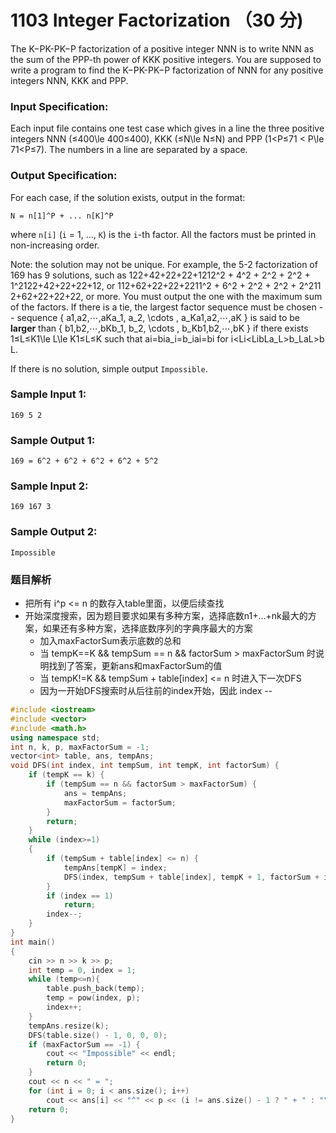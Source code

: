 # 1103 Integer Factorization （30 分)

The K−PK-PK−P factorization of a positive integer NNN is to write NNN as the sum of the PPP-th power of KKK positive integers. You are supposed to write a program to find the K−PK-PK−P factorization of NNN for any positive integers NNN, KKK and PPP.

### Input Specification:

Each input file contains one test case which gives in a line the three positive integers NNN (≤400\\le 400≤400), KKK (≤N\\le N≤N) and PPP (1<P≤71 < P\\le 71<P≤7). The numbers in a line are separated by a space.

### Output Specification:

For each case, if the solution exists, output in the format:

    N = n[1]^P + ... n[K]^P
    

where `n[i]` (`i` = 1, ..., `K`) is the `i`-th factor. All the factors must be printed in non-increasing order.

Note: the solution may not be unique. For example, the 5-2 factorization of 169 has 9 solutions, such as 122+42+22+22+1212^2 + 4^2 + 2^2 + 2^2 + 1^212​2​​+4​2​​+2​2​​+2​2​​+1​2​​, or 112+62+22+22+2211^2 + 6^2 + 2^2 + 2^2 + 2^211​2​​+6​2​​+2​2​​+2​2​​+2​2​​, or more. You must output the one with the maximum sum of the factors. If there is a tie, the largest factor sequence must be chosen -- sequence { a1,a2,⋯,aKa\_1, a\_2, \\cdots , a_Ka​1​​,a​2​​,⋯,a​K​​ } is said to be **larger** than { b1,b2,⋯,bKb\_1, b\_2, \\cdots , b_Kb​1​​,b​2​​,⋯,b​K​​ } if there exists 1≤L≤K1\\le L\\le K1≤L≤K such that ai=bia\_i=b\_ia​i​​=b​i​​ for i<Li<Li<L and aL>bLa\_L>b\_La​L​​>b​L​​.

If there is no solution, simple output `Impossible`.

### Sample Input 1:

    169 5 2
    

### Sample Output 1:

    169 = 6^2 + 6^2 + 6^2 + 6^2 + 5^2
    

### Sample Input 2:

    169 167 3
    

### Sample Output 2:

    Impossible
    
### 题目解析

- 把所有 i^p <= n 的数存入table里面，以便后续查找
- 开始深度搜索，因为题目要求如果有多种方案，选择底数n1+…+nk最大的方案，如果还有多种方案，选择底数序列的字典序最大的方案
  - 加入maxFactorSum表示底数的总和
  - 当  tempK==K && tempSum == n && factorSum > maxFactorSum 时说明找到了答案，更新ans和maxFactorSum的值
  - 当  tempK!=K && tempSum + table[index] <= n 时进入下一次DFS
  - 因为一开始DFS搜索时从后往前的index开始，因此 index --

```C++
#include <iostream>
#include <vector>
#include <math.h>
using namespace std;
int n, k, p, maxFactorSum = -1;
vector<int> table, ans, tempAns;
void DFS(int index, int tempSum, int tempK, int factorSum) {
	if (tempK == k) {
		if (tempSum == n && factorSum > maxFactorSum) {
			ans = tempAns;
			maxFactorSum = factorSum;
		}
		return;
	}
	while (index>=1)
	{
		if (tempSum + table[index] <= n) {
			tempAns[tempK] = index;
			DFS(index, tempSum + table[index], tempK + 1, factorSum + index);
		}
		if (index == 1)
			return;
		index--;
	}
}
int main()
{
	cin >> n >> k >> p;
	int temp = 0, index = 1;
	while (temp<=n){
		table.push_back(temp);
		temp = pow(index, p);
		index++;
	}
	tempAns.resize(k);
	DFS(table.size() - 1, 0, 0, 0);
	if (maxFactorSum == -1) {
		cout << "Impossible" << endl;
		return 0;
	}
	cout << n << " = ";
	for (int i = 0; i < ans.size(); i++)
		cout << ans[i] << "^" << p << (i != ans.size() - 1 ? " + " : "\n");
	return 0;
}
```
